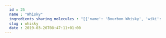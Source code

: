 ```yaml
---
  id : 25
  name : "Whisky"
  ingredients_sharing_molecules : "[{'name': 'Bourbon Whisky', 'wiki': 'Bourbon_whiskey', 'id': 26, 'category': 'Beverage Alcoholic', 'common_molecules': [342, 6054, 8908, 985, 527, 3893, 284, 8094, 61586, 6584, 8468, 31265, 8892, 1032, 612, 650, 8103, 335, 7797, 10882, 26334, 31249, 6560, 11747, 637566, 61386, 31283, 8180, 62465, 8365, 8122, 7765, 379, 6561, 7165, 10430, 996, 31242, 62092, 7799, 7976, 16617, 7749, 31276, 445639, 62445, 7800, 31251, 7342, 24020, 1146, 460, 3314, 12366, 31260, 7351, 61137, 26808, 8174, 31252, 5366074, 61015, 638014, 7344, 7654, 445070, 7361, 8158, 1183, 10823, 5284421, 22201, 8314, 25915, 957, 569214, 7945, 11508, 26331, 7937, 7362, 7710, 519786, 12293, 12230, 19310, 14228, 73750, 5281, 5282108, 11005, 6590, 16255, 7728, 8038, 12327, 7501, 14296, 8655, 8193, 7938, 7711, 12613, 7762, 31289]}, {'name': 'Canadian Whisky', 'wiki': 'Canadian_whisky', 'id': 27, 'category': 'Beverage Alcoholic', 'common_molecules': [342, 6054, 8908, 985, 527, 3893, 284, 8094, 61586, 6584, 8468, 31265, 8892, 1032, 612, 650, 8103, 335, 7797, 10882, 26334, 31249, 6560, 11747, 637566, 61386, 31283, 8180, 62465, 8365, 8122, 7765, 379, 6561, 7165, 10430, 996, 31242, 62092, 7799, 7976, 16617, 7749, 31276, 445639, 62445, 7800, 31251, 7342, 24020, 1146, 460, 3314, 12366, 31260, 7351, 61137, 26808, 8174, 31252, 5366074, 61015, 638014, 7344, 7654, 445070, 7361, 8158, 1183, 10823, 5284421, 22201, 8314, 25915, 957, 569214, 7945, 11508, 26331, 7937, 7362, 7710, 519786, 12293, 12230, 19310, 14228, 73750, 5281, 5282108, 11005, 6590, 16255, 7728, 8038, 12327, 7501, 14296, 8655, 8193, 7938, 7711, 12613, 7762, 31289]}, {'name': 'Finnish Whisky', 'wiki': 'Finnish_whisky', 'id': 28, 'category': 'Beverage Alcoholic', 'common_molecules': [342, 6054, 8908, 985, 527, 3893, 284, 8094, 61586, 6584, 8468, 31265, 8892, 1032, 612, 650, 8103, 335, 7797, 10882, 26334, 31249, 6560, 11747, 637566, 61386, 31283, 8180, 62465, 8365, 8122, 7765, 379, 6561, 7165, 10430, 996, 31242, 62092, 7799, 7976, 16617, 7749, 31276, 445639, 62445, 7800, 31251, 7342, 24020, 1146, 460, 3314, 12366, 31260, 7351, 61137, 26808, 8174, 31252, 5366074, 61015, 638014, 7344, 7654, 445070, 7361, 8158, 1183, 10823, 5284421, 22201, 8314, 25915, 957, 569214, 7945, 11508, 26331, 7937, 7362, 7710, 519786, 12293, 12230, 19310, 14228, 73750, 5281, 5282108, 11005, 6590, 16255, 7728, 8038, 12327, 7501, 14296, 8655, 8193, 7938, 7711, 12613, 7762, 31289]}, {'name': 'Japanese Whisky', 'wiki': 'Japanese_whisky', 'id': 29, 'category': 'Beverage Alcoholic', 'common_molecules': [342, 6054, 8908, 985, 527, 3893, 284, 8094, 61586, 6584, 8468, 31265, 8892, 1032, 612, 650, 8103, 335, 7797, 10882, 26334, 31249, 6560, 11747, 637566, 61386, 31283, 8180, 62465, 8365, 8122, 7765, 379, 6561, 7165, 10430, 996, 31242, 62092, 7799, 7976, 16617, 7749, 31276, 445639, 62445, 7800, 31251, 7342, 24020, 1146, 460, 3314, 12366, 31260, 7351, 61137, 26808, 8174, 31252, 5366074, 61015, 638014, 7344, 7654, 445070, 7361, 8158, 1183, 10823, 5284421, 22201, 8314, 25915, 957, 569214, 7945, 11508, 26331, 7937, 7362, 7710, 519786, 12293, 12230, 19310, 14228, 73750, 5281, 5282108, 11005, 6590, 16255, 7728, 8038, 12327, 7501, 14296, 8655, 8193, 7938, 7711, 12613, 7762, 31289]}, {'name': 'Malt Whisky', 'wiki': 'Malt_whisky', 'id': 30, 'category': 'Beverage Alcoholic', 'common_molecules': [342, 6054, 8908, 985, 527, 3893, 284, 8094, 61586, 6584, 8468, 31265, 8892, 1032, 612, 650, 8103, 335, 7797, 10882, 26334, 31249, 6560, 11747, 637566, 61386, 31283, 8180, 62465, 8365, 8122, 7765, 379, 6561, 7165, 10430, 996, 31242, 62092, 7799, 7976, 16617, 7749, 31276, 445639, 62445, 7800, 31251, 7342, 24020, 1146, 460, 3314, 12366, 31260, 7351, 61137, 26808, 8174, 31252, 5366074, 61015, 638014, 7344, 7654, 445070, 7361, 8158, 1183, 10823, 5284421, 22201, 8314, 25915, 957, 569214, 7945, 11508, 26331, 7937, 7362, 7710, 519786, 12293, 12230, 19310, 14228, 73750, 5281, 5282108, 11005, 6590, 16255, 7728, 8038, 12327, 7501, 14296, 8655, 8193, 7938, 7711, 12613, 7762, 31289]}]"
  slug : whisky
  date : 2019-03-26T08:47:11+01:00
---
```



